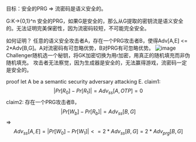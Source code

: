目标：安全的PRG => 流密码是语义安全的。

G:K->{0,1}^n 安全的PRG，如果G是安全的，那么从G提取的密钥流是语义安全的。无法证明完美保密性，因为流密码较短，不可能完全安全。

如何证明？
任意的语义安全攻击者A，存在一个PRG攻击者B，使得Adv[A,E] <= 2*Adv[B,G]。A对流密码有可忽略优势，B对PRG有可忽略优势。
![image](https://github.com/user-attachments/assets/fd6fe5e3-96e5-4ea0-a24c-f6a1a39d1fe7)
Challenger随机选一个秘钥，将GK加密切换为用r加密，用真正的随机填充而非伪随机填充。
攻击者无法察觉，因为生成器是安全的，无法赢得游戏，流密码一定是安全的。


proof let A be a semantic security adversary attacking E.
claim1: $$|Pr[R_{0}] - Pr[R_{1}]| = Adv_{ss}[A, OTP] = 0$$
claim2: 存在一个PRG攻击者B， $$|Pr[W_{b}] - Pr[R_{b}]| = Adv_{ss}[B, G]$$
=> $$Adv_{ss}[A, E] = |Pr[W_{0}] - Pr[W_{1}]| <= 2*Adv_{ss}[B, G] = 2*Adv_{prg}[B, G]$$

